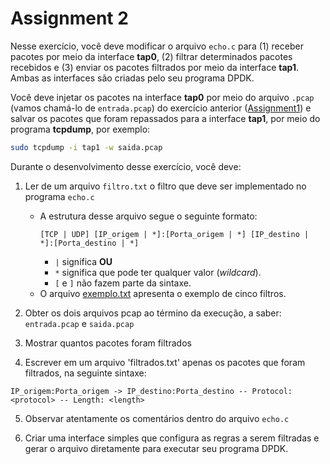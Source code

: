 # Assignment 2

Nesse exercício, você deve modificar o arquivo `echo.c` para (1) receber pacotes por meio da interface **tap0**, (2) filtrar determinados pacotes recebidos e (3) enviar os pacotes filtrados por meio da interface **tap1**. Ambas as interfaces são criadas pelo seu programa DPDK.

Você deve injetar os pacotes na interface **tap0** por meio do arquivo `.pcap` (vamos chamá-lo de `entrada.pcap`) do exercício anterior ([Assignment1](./Assignment1.md)) e salvar os pacotes que foram repassados para a interface **tap1**, por meio do programa **tcpdump**, por exemplo:

```bash
sudo tcpdump -i tap1 -w saida.pcap
```

Durante o desenvolvimento desse exercício, você deve:

1. Ler de um arquivo `filtro.txt` o filtro que deve ser implementado no programa `echo.c`
    *  A estrutura desse arquivo segue o seguinte formato:
        ```
        [TCP | UDP] [IP_origem | *]:[Porta_origem | *] [IP_destino | *]:[Porta_destino | *]
        ```
        * `|` significa **OU**
        * `*` significa que pode ter qualquer valor (_wildcard_). 
        * `[` e `]` não fazem parte da sintaxe.
    *  O arquivo [exemplo.txt](./exemplo.txt) apresenta o exemplo de cinco filtros.

2. Obter os dois arquivos pcap ao término da execução, a saber: `entrada.pcap` e `saida.pcap`

3. Mostrar quantos pacotes foram filtrados

4. Escrever em um arquivo 'filtrados.txt' apenas os pacotes que foram filtrados, na seguinte sintaxe:
```
IP_origem:Porta_origem -> IP_destino:Porta_destino -- Protocol: <protocol> -- Length: <length>
```

5. Observar atentamente os comentários dentro do arquivo `echo.c`

6. Criar uma interface simples que configura as regras a serem filtradas e gerar o arquivo diretamente para executar seu programa DPDK.

